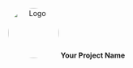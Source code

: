 <p align="center">
  <img src="https://i.postimg.cc/BZkc2rnp/A1-Logo.jpg" alt="Logo" width="100" style="border-radius: 50%;" />
  <strong>Your Project Name</strong>
</p>
